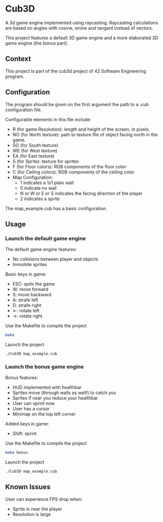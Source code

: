 # Cub3D

A 3d game engine implemented using raycasting.
Raycasting calculations are based on angles with cosine, sinine and tangent instead of vectors.

This project features a default 3D game engine and a more elaborated 3D game engine (the bonus part).

## Context

This project is part of the cub3d project of 42 Software Engineering program.

## Configuration

The program should be given on the first argument the path to a .cub configuration file.

Configurable elements in this file include:

- R (for game Resolution): length and height of the screen, in pixels.
- NO (for North texture): path to texture file of object facing north in the game.
- SO (for South texture)
- WE (for West texture)
- EA (for East texture)
- S (for Sprite): texture for sprites
- F (for Floor colors): RGB components of the floor color
- C (for Ceiling colors): RGB components of the ceiling color
- Map Configuration:
  - 1 indicates a 1x1 plain wall
  - 0 indicate no wall
  - N or W or E or S indicates the facing direction of the player
  - 2 indicates a sprite

The map_example.cub has a basic configuration.

## Usage

### Launch the default game engine

The default game engine features:

- No collisions between player and objects
- Immobile sprites

Basic keys in game:

- ESC: quits the game
- W: move forward
- S: move backward
- A: strafe left
- D: strafe right
- <-: rotate left
- ->: rotate right

Use the Makefile to compile the project

```bash
make
```

Launch the project

```bash
./Cub3D map_example.cub
```

### Launch the bonus game engine

Bonus features:

- HUD implemented with healthbar
- Sprites move (through walls as well!) to catch you
- Sprites if near you reduce your healthbar
- User can sprint now
- User has a cursor
- Minimap on the top left corner

Added keys in game:

- Shift: sprint

Use the Makefile to compile the project

```bash
make bonus
```

Launch the project

```bash
./Cub3D map_example.cub
```

## Known Issues

User can experience FPS drop when:

- Sprite is near the player
- Resolution is large
